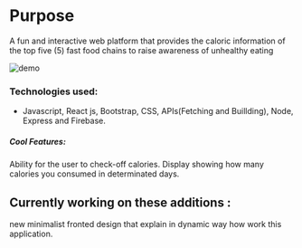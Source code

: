 # Purpose


A fun and interactive web platform that provides the caloric information of the top five (5) fast food chains to raise awareness of unhealthy eating

![demo](https://gph.is/g/EBrPLRK)

### Technologies used:
- Javascript, React js, Bootstrap, CSS, APIs(Fetching and Buillding), Node, Express and Firebase.

##### Cool Features:

Ability for the user to check-off calories.
Display showing how many calories you consumed in determinated days.


## Currently working on these additions :

new minimalist fronted design that explain in dynamic way how work this application. 
